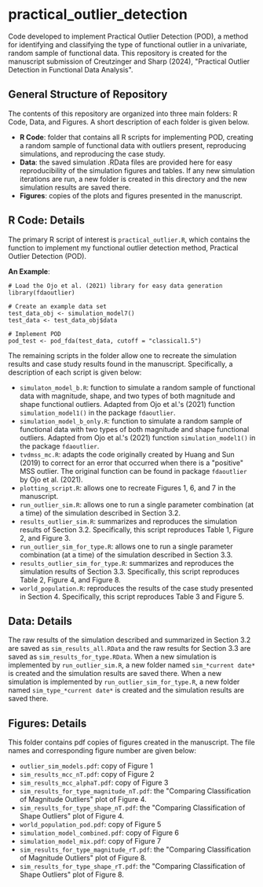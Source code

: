 # practical_outlier_detection
Code developed to implement Practical Outlier Detection (POD), a method for identifying and classifying the type of functional outlier in a univariate, random sample of functional data. This repository is created for the manuscript submission of Creutzinger and Sharp (2024), "Practical Outlier Detection in Functional Data Analysis".

## General Structure of Repository
The contents of this repository are organized into three main folders: R Code, Data, and Figures. A short description of each folder is given below.

- **R Code**: folder that contains all R scripts for implementing POD, creating a random sample of functional data with outliers present, reproducing simulations, and reproducing the case study.
- **Data**: the saved simulation .RData files are provided here for easy reproducibility of the simulation figures and tables. If any new simulation iterations are run, a new folder is created in this directory and the new simulation results are saved there. 
- **Figures**: copies of the plots and figures presented in the manuscript.

## R Code: Details
The primary R script of interest is `practical_outlier.R`, which contains the function to implement my functional outlier detection method, Practical Outlier Detection (POD). 

**An Example**:
```
# Load the Ojo et al. (2021) library for easy data generation
library(fdaoutlier)

# Create an example data set
test_data_obj <- simulation_model7()
test_data <- test_data_obj$data

# Implement POD
pod_test <- pod_fda(test_data, cutoff = "classical1.5")
```

The remaining scripts in the folder allow one to recreate the simulation results and case study results found in the manuscript. Specifically, a description of each script is given below:
- `simulaton_model_b.R`: function to simulate a random sample of functional data with magnitude, shape, and two types of both magnitude and shape functional outliers. Adapted from Ojo et al.'s (2021) function `simulation_model1()` in the package `fdaoutlier`.
- `simulation_model_b_only.R`: function to simulate a random sample of functional data with two types of both magnitude and shape functional outliers. Adapted from Ojo et al.'s (2021) function `simulation_model1()` in the package `fdaoutlier`.
- `tvdmss_mc.R`: adapts the code originally created by Huang and Sun (2019) to correct for an error that occurred when there is a "positive" MSS outlier. The original function can be found in package `fdaoutlier` by Ojo et al. (2021).
- `plotting_script.R`: allows one to recreate Figures 1, 6, and 7 in the manuscript.
- `run_outlier_sim.R`: allows one to run a single parameter combination (at a time) of the simulation described in Section 3.2.
- `results_outlier_sim.R`: summarizes and reproduces the simulation results of Section 3.2. Specifically, this script reproduces Table 1, Figure 2, and Figure 3.
- `run_outlier_sim_for_type.R`: allows one to run a single parameter combination (at a time) of the simulation described in Section 3.3. 
- `results_outlier_sim_for_type.R`: summarizes and reproduces the simulation results of Section 3.3. Specifically, this script reproduces Table 2, Figure 4, and Figure 8.
- `world_population.R`: reproduces the results of the case study presented in Section 4. Specifically, this script reproduces Table 3 and Figure 5.

## Data: Details
The raw results of the simulation described and summarized in Section 3.2 are saved as `sim_results_all.RData` and the raw results for Section 3.3 are saved as `sim_results_for_type.RData`. When a new simulation is implemented by `run_outlier_sim.R`, a new folder named `sim_*current date*` is created and the simulation results are saved there. When a new simulation is implemented by `run_outlier_sim_for_type.R`, a new folder named `sim_type_*current date*` is created and the simulation results are saved there. 

## Figures: Details
This folder contains pdf copies of figures created in the manuscript. The file names and corresponding figure number are given below:
- `outlier_sim_models.pdf`: copy of Figure 1
- `sim_results_mcc_nT.pdf`: copy of Figure 2
- `sim_results_mcc_alphaT.pdf`: copy of Figure 3
- `sim_results_for_type_magnitude_nT.pdf`: the "Comparing Classification of Magnitude Outliers" plot of Figure 4.
- `sim_results_for_type_shape_nT.pdf`: the "Comparing Classification of Shape Outliers" plot of Figure 4.
- `world_population_pod.pdf`: copy of Figure 5
- `simulation_model_combined.pdf`: copy of Figure 6
- `simulation_model_mix.pdf`: copy of Figure 7
- `sim_results_for_type_magnitude_rT.pdf`: the "Comparing Classification of Magnitude Outliers" plot of Figure 8.
- `sim_results_for_type_shape_rT.pdf`: the "Comparing Classification of Shape Outliers" plot of Figure 8.
